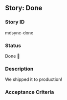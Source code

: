 ## Story: Done

### Story ID
mdsync-done

### Status
Done 🎉

### Description
We shipped it to production! 

### Acceptance Criteria
